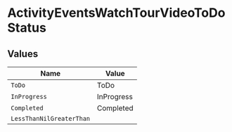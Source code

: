 # ActivityEventsWatchTourVideoToDoStatus


## Values

| Name                     | Value                    |
| ------------------------ | ------------------------ |
| `ToDo`                   | ToDo                     |
| `InProgress`             | InProgress               |
| `Completed`              | Completed                |
| `LessThanNilGreaterThan` | <nil>                    |